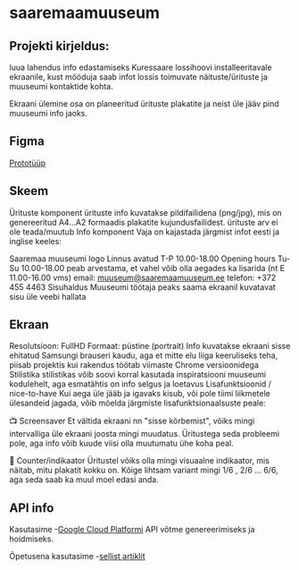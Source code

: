 # saaremaamuuseum

## Projekti kirjeldus:
luua lahendus info edastamiseks Kuressaare lossihoovi installeeritavale ekraanile, kust mööduja saab infot lossis toimuvate näituste/ürituste ja muuseumi kontaktide kohta.

Ekraani ülemine osa on planeeritud ürituste plakatite ja neist üle jääv pind muuseumi info jaoks.

## Figma
[Prototüüp](https://www.figma.com/file/JIUjfH6OjuhAbHn7CRrhyx/Saaremaa-Muuseumi-infotahvel?node-id=8%3A77)

## Skeem

Ürituste komponent
ürituste info kuvatakse pildifailidena (png/jpg), mis on genereeritud A4...A2 formaadis plakatite kujundusfailidest.
ürituste arv ei ole teada/muutub
Info komponent
Vaja on kajastada järgmist infot eesti ja inglise keeles:

Saaremaa muuseumi logo
Linnus avatud T-P 10.00-18.00
Opening hours Tu-Su 10.00-18.00
peab arvestama, et vahel võib olla aegades ka lisarida (nt E 11.00-16.00 vms)
email: muuseum@saaremaamuuseum.ee
telefon: +372 455 4463
Sisuhaldus
Muuseumi töötaja peaks saama ekraanil kuvatavat sisu üle veebi hallata

## Ekraan
Resolutsioon: FullHD
Formaat: püstine (portrait)
Info kuvatakse ekraani sisse ehitatud Samsungi brauseri kaudu, aga et mitte elu liiga keeruliseks teha, piisab projektis kui rakendus töötab viimaste Chrome versioonidega
Stilistika
stilistikas võib soovi korral kasutada inspiratsiooni muuseumi kodulehelt, aga esmatähtis on info selgus ja loetavus
Lisafunktsioonid / nice-to-have
Kui aega üle jääb ja igavaks kisub, või pole tiimi liikmetele ülesandeid jagada, võib mõelda järgmiste lisafunktsionaalsuste peale:

📺 Screensaver
Et vältida ekraani nn "sisse kõrbemist", võiks mingi intervalliga üle ekraani joosta mingi muudatus. Üritustega seda probleemi pole, aga info võib kuude viisi olla muutumatu ühe koha peal.

🧮 Counter/indikaator
Üritustel võiks olla mingi visuaalne indikaator, mis näitab, mitu plakatit kokku on. Kõige lihtsam variant mingi 1/6 , 2/6 ... 6/6, aga seda saab ka muul moel edasi anda.


## API info
Kasutasime -[Google Cloud Platformi](http://console.developers.google.com/) API võtme genereerimiseks ja hoidmiseks.

Õpetusena kasutasime -[sellist artiklit](https://betterprogramming.pub/google-spreadsheet-as-a-backend-b6b51541f1e1)
